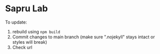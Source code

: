 # Sapru Lab

To update:
1. rebuild using `npm build`
2. Commit changes to main branch (make sure ".nojekyll" stays intact or styles will break)
3. Check url
